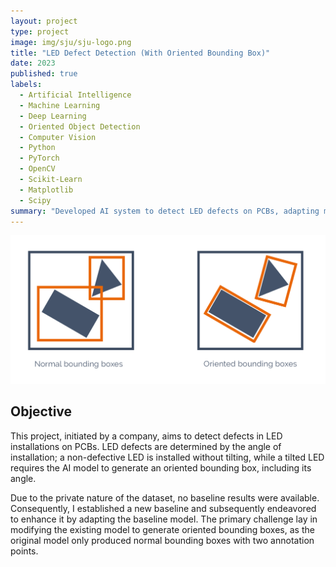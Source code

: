 ```yaml
---
layout: project
type: project
image: img/sju/sju-logo.png
title: "LED Defect Detection (With Oriented Bounding Box)"
date: 2023
published: true
labels:
  - Artificial Intelligence
  - Machine Learning
  - Deep Learning
  - Oriented Object Detection
  - Computer Vision
  - Python
  - PyTorch
  - OpenCV
  - Scikit-Learn
  - Matplotlib
  - Scipy
summary: "Developed AI system to detect LED defects on PCBs, adapting model to generate oriented bounding boxes for tilted LEDs. Established baseline and improved it."
---
```


<img class="img-fluid" src="../img/sju/oriented-bbox.jpg">

## Objective
This project, initiated by a company, aims to detect defects in LED installations on PCBs. LED defects are determined by the angle of installation; a non-defective LED is installed without tilting, while a tilted LED requires the AI model to generate an oriented bounding box, including its angle.

Due to the private nature of the dataset, no baseline results were available. Consequently, I established a new baseline and subsequently endeavored to enhance it by adapting the baseline model.
The primary challenge lay in modifying the existing model to generate oriented bounding boxes, as the original model only produced normal bounding boxes with two annotation points.